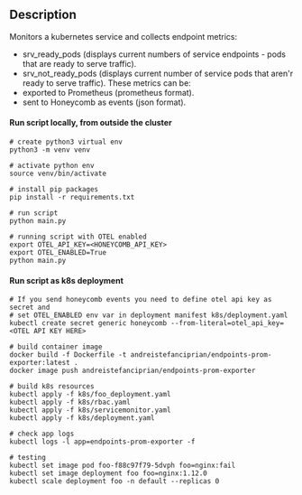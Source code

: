 ## Description

Monitors a kubernetes service and collects endpoint metrics:
* srv_ready_pods (displays current numbers of service endpoints - pods that are ready to serve traffic).
* srv_not_ready_pods (displays current number of service pods that aren'r ready to serve traffic).
These metrics can be:
* exported to Prometheus (prometheus format).
* sent to Honeycomb as events (json format).

#### Run script locally, from outside the cluster

```
# create python3 virtual env
python3 -m venv venv

# activate python env
source venv/bin/activate

# install pip packages
pip install -r requirements.txt

# run script
python main.py

# running script with OTEL enabled
export OTEL_API_KEY=<HONEYCOMB_API_KEY>
export OTEL_ENABLED=True
python main.py
```

#### Run script as k8s deployment

```
# If you send honeycomb events you need to define otel api key as secret and
# set OTEL_ENABLED env var in deployment manifest k8s/deployment.yaml
kubectl create secret generic honeycomb --from-literal=otel_api_key=<OTEL API KEY HERE>

# build container image
docker build -f Dockerfile -t andreistefanciprian/endpoints-prom-exporter:latest .
docker image push andreistefanciprian/endpoints-prom-exporter

# build k8s resources
kubectl apply -f k8s/foo_deployment.yaml
kubectl apply -f k8s/rbac.yaml
kubectl apply -f k8s/servicemonitor.yaml
kubectl apply -f k8s/deployment.yaml

# check app logs
kubectl logs -l app=endpoints-prom-exporter -f

# testing
kubectl set image pod foo-f88c97f79-5dvph foo=nginx:fail
kubectl set image deployment foo foo=nginx:1.12.0
kubectl scale deployment foo -n default --replicas 0
```